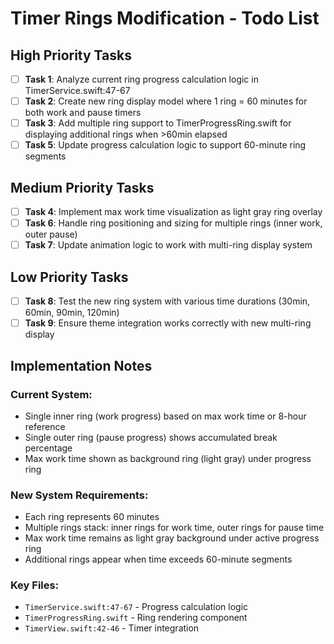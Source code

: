 # Timer Rings Modification - Todo List

## High Priority Tasks

- [ ] **Task 1**: Analyze current ring progress calculation logic in TimerService.swift:47-67
- [ ] **Task 2**: Create new ring display model where 1 ring = 60 minutes for both work and pause timers
- [ ] **Task 3**: Add multiple ring support to TimerProgressRing.swift for displaying additional rings when >60min elapsed
- [ ] **Task 5**: Update progress calculation logic to support 60-minute ring segments

## Medium Priority Tasks

- [ ] **Task 4**: Implement max work time visualization as light gray ring overlay
- [ ] **Task 6**: Handle ring positioning and sizing for multiple rings (inner work, outer pause)
- [ ] **Task 7**: Update animation logic to work with multi-ring display system

## Low Priority Tasks

- [ ] **Task 8**: Test the new ring system with various time durations (30min, 60min, 90min, 120min)
- [ ] **Task 9**: Ensure theme integration works correctly with new multi-ring display

## Implementation Notes

### Current System:
- Single inner ring (work progress) based on max work time or 8-hour reference
- Single outer ring (pause progress) shows accumulated break percentage
- Max work time shown as background ring (light gray) under progress ring

### New System Requirements:
- Each ring represents 60 minutes
- Multiple rings stack: inner rings for work time, outer rings for pause time
- Max work time remains as light gray background under active progress ring
- Additional rings appear when time exceeds 60-minute segments

### Key Files:
- `TimerService.swift:47-67` - Progress calculation logic
- `TimerProgressRing.swift` - Ring rendering component
- `TimerView.swift:42-46` - Timer integration